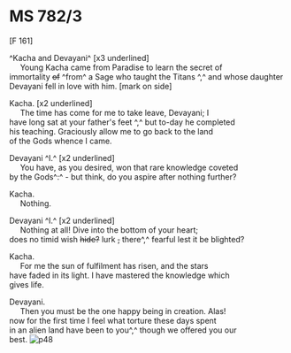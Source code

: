 # MS 782/3 

[F 161]

^Kacha and Devayani^ [x3 underlined] \
&nbsp;&nbsp;&nbsp;&nbsp;&nbsp;Young Kacha came from Paradise to learn the secret of \
immortality ~~of~~ ^from^ a Sage who taught the Titans ^,^ and whose daughter \
Devayani fell in love with him. [mark on side] 

Kacha. [x2 underlined] \
&nbsp;&nbsp;&nbsp;&nbsp;&nbsp;The time has come for me to take leave, Devayani; I \
have long sat at your father's feet ^,^ but to-day he completed \
his teaching. Graciously allow me to go back to the land \
of the Gods whence I came. 

Devayani ^I.^ [x2 underlined] \
&nbsp;&nbsp;&nbsp;&nbsp;&nbsp;You have, as you desired, won that rare knowledge coveted \
by the Gods^:^ - but think, do you aspire after
nothing further? 

Kacha. \
&nbsp;&nbsp;&nbsp;&nbsp;&nbsp;Nothing. 

Devayani ^I.^ [x2 underlined] \
&nbsp;&nbsp;&nbsp;&nbsp;&nbsp;Nothing at all! Dive into the bottom of your heart; \
does no timid wish ~~hide?~~ lurk ~~,~~ there^,^  fearful lest it be blighted? 

Kacha. \
&nbsp;&nbsp;&nbsp;&nbsp;&nbsp;For me the sun of fulfilment has risen, and the stars \
have faded in its light. I have mastered the knowledge which \
gives life. 

Devayani. \
&nbsp;&nbsp;&nbsp;&nbsp;&nbsp;Then you must be the one happy being in creation. Alas! \
now for the first time I feel what torture these
days spent \
in an alien land have been to you^,^ though we offered you our \
best.
![p48](MS782_3-048.jpg)

